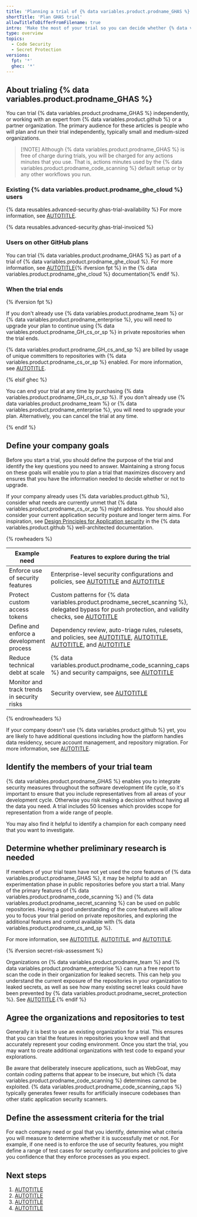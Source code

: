 ```yaml
---
title: 'Planning a trial of {% data variables.product.prodname_GHAS %}'
shortTitle: 'Plan GHAS trial'
allowTitleToDifferFromFilename: true
intro: 'Make the most of your trial so you can decide whether {% data variables.product.prodname_AS %} products meet your business needs.'
type: overview
topics:
  - Code Security
  - Secret Protection
versions:
  fpt: '*'
  ghec: '*'
---
```


## About trialing {% data variables.product.prodname_GHAS %}

You can trial {% data variables.product.prodname_GHAS %} independently, or working with an expert from {% data variables.product.github %} or a partner organization. The primary audience for these articles is people who will plan and run their trial independently, typically small and medium-sized organizations.

> [!NOTE] Although {% data variables.product.prodname_GHAS %} is free of charge during trials, you will be charged for any actions minutes that you use. That is, actions minutes used by the {% data variables.product.prodname_code_scanning %} default setup or by any other workflows you run.

### Existing {% data variables.product.prodname_ghe_cloud %} users

{% data reusables.advanced-security.ghas-trial-availability %} For more information, see [AUTOTITLE](/billing/managing-billing-for-your-products/managing-billing-for-github-advanced-security/setting-up-a-trial-of-github-advanced-security#setting-up-your-trial-of-github-advanced-security).

{% data reusables.advanced-security.ghas-trial-invoiced %}

### Users on other GitHub plans

You can trial {% data variables.product.prodname_GHAS %} as part of a trial of {% data variables.product.prodname_ghe_cloud %}. For more information, see [AUTOTITLE](/enterprise-cloud@latest/admin/overview/setting-up-a-trial-of-github-enterprise-cloud){% ifversion fpt %} in the {% data variables.product.prodname_ghe_cloud %} documentation{% endif %}.

### When the trial ends

{% ifversion fpt %}

If you don't already use {% data variables.product.prodname_team %} or {% data variables.product.prodname_enterprise %}, you will need to upgrade your plan to continue using {% data variables.product.prodname_GH_cs_or_sp %} in private repositories when the trial ends.

{% data variables.product.prodname_GH_cs_and_sp %} are billed by usage of unique committers to repositories with {% data variables.product.prodname_cs_or_sp %} enabled. For more information, see [AUTOTITLE](/billing/managing-billing-for-your-products/managing-billing-for-github-advanced-security/about-billing-for-github-advanced-security).

{% elsif ghec %}

You can end your trial at any time by purchasing {% data variables.product.prodname_GH_cs_or_sp %}. If you don't already use {% data variables.product.prodname_team %} or {% data variables.product.prodname_enterprise %}, you will need to upgrade your plan. Alternatively, you can cancel the trial at any time.

{% endif %}

## Define your company goals

Before you start a trial, you should define the purpose of the trial and identify the key questions you need to answer. Maintaining a strong focus on these goals will enable you to plan a trial that maximizes discovery and ensures that you have the information needed to decide whether or not to upgrade.

If your company already uses {% data variables.product.github %}, consider what needs are currently unmet that {% data variables.product.prodname_cs_or_sp %} might address. You should also consider your current application security posture and longer term aims. For inspiration, see [Design Principles for Application security](https://wellarchitected.github.com/library/application-security/design-principles/) in the {% data variables.product.github %} well-architected documentation.

{% rowheaders %}

| Example need | Features to explore during the trial |
|--|--|
| Enforce use of security features | Enterprise-level security configurations and policies, see [AUTOTITLE](/admin/managing-code-security/securing-your-enterprise/about-security-configurations) and [AUTOTITLE](/admin/enforcing-policies/enforcing-policies-for-your-enterprise/about-enterprise-policies) |
| Protect custom access tokens | Custom patterns for {% data variables.product.prodname_secret_scanning %}, delegated bypass for push protection, and validity checks, see [AUTOTITLE](/code-security/trialing-github-advanced-security/explore-trial-secret-scanning) |
| Define and enforce a development process | Dependency review, auto-triage rules, rulesets, and policies, see [AUTOTITLE](/code-security/supply-chain-security/understanding-your-software-supply-chain/about-dependency-review), [AUTOTITLE](/code-security/dependabot/dependabot-auto-triage-rules/about-dependabot-auto-triage-rules), [AUTOTITLE](/repositories/configuring-branches-and-merges-in-your-repository/managing-rulesets/about-rulesets), and [AUTOTITLE](/admin/enforcing-policies/enforcing-policies-for-your-enterprise/about-enterprise-policies) |
| Reduce technical debt at scale | {% data variables.product.prodname_code_scanning_caps %} and security campaigns, see [AUTOTITLE](/code-security/trialing-github-advanced-security/explore-trial-code-scanning) |
| Monitor and track trends in security risks | Security overview, see [AUTOTITLE](/code-security/security-overview/viewing-security-insights) |

{% endrowheaders %}

If your company doesn't use {% data variables.product.github %} yet, you are likely to have additional questions including how the platform handles data residency, secure account management, and repository migration. For more information, see [AUTOTITLE](/get-started/onboarding/getting-started-with-github-enterprise-cloud).

## Identify the members of your trial team

{% data variables.product.prodname_GHAS %} enables you to integrate security measures throughout the software development life cycle, so it's important to ensure that you include representatives from all areas of your development cycle. Otherwise you risk making a decision without having all the data you need. A trial includes 50 licenses which provides scope for representation from a wide range of people.

You may also find it helpful to identify a champion for each company need that you want to investigate.

## Determine whether preliminary research is needed

If members of your trial team have not yet used the core features of {% data variables.product.prodname_GHAS %}, it may be helpful to add an experimentation phase in public repositories before you start a trial. Many of the primary features of {% data variables.product.prodname_code_scanning %} and {% data variables.product.prodname_secret_scanning %} can be used on public repositories. Having a good understanding of the core features will allow you to focus your trial period on private repositories, and exploring the additional features and control available with {% data variables.product.prodname_cs_and_sp %}.

For more information, see [AUTOTITLE](/code-security/secret-scanning/introduction/about-secret-scanning), [AUTOTITLE](/code-security/code-scanning/introduction-to-code-scanning/about-code-scanning), and [AUTOTITLE](/code-security/supply-chain-security/understanding-your-software-supply-chain/about-supply-chain-security).

{% ifversion secret-risk-assessment %}

Organizations on {% data variables.product.prodname_team %} and {% data variables.product.prodname_enterprise %} can run a free report to scan the code in their organization for leaked secrets. This can help you understand the current exposure of the repositories in your organization to leaked secrets, as well as see how many existing secret leaks could have been prevented by {% data variables.product.prodname_secret_protection %}. See [AUTOTITLE](/code-security/securing-your-organization/understanding-your-organizations-exposure-to-leaked-secrets/about-secret-risk-assessment).{% endif %}

## Agree the organizations and repositories to test

Generally it is best to use an existing organization for a trial. This ensures that you can trial the features in repositories you know well and that accurately represent your coding environment. Once you start the trial, you may want to create additional organizations with test code to expand your explorations.

Be aware that deliberately insecure applications, such as WebGoat, may contain coding patterns that appear to be insecure, but which {% data variables.product.prodname_code_scanning %} determines cannot be exploited. {% data variables.product.prodname_code_scanning_caps %} typically generates fewer results for artificially insecure codebases than other static application security scanners.

## Define the assessment criteria for the trial

For each company need or goal that you identify, determine what criteria you will measure to determine whether it is successfully met or not. For example, if one need is to enforce the use of security features, you might define a range of test cases for security configurations and policies to give you confidence that they enforce processes as you expect.

## Next steps

1. [AUTOTITLE](/admin/overview/setting-up-a-trial-of-github-enterprise-cloud)
1. [AUTOTITLE](/code-security/trialing-github-advanced-security/enable-security-features-trial)
1. [AUTOTITLE](/code-security/trialing-github-advanced-security/explore-trial-secret-scanning)
1. [AUTOTITLE](/code-security/trialing-github-advanced-security/explore-trial-code-scanning)
